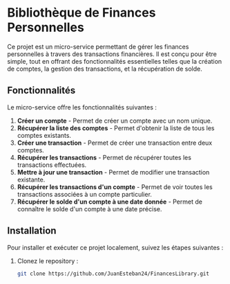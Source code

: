 # Bibliothèque de Finances Personnelles

Ce projet est un micro-service permettant de gérer les finances personnelles à travers des transactions financières. Il est conçu pour être simple, tout en offrant des fonctionnalités essentielles telles que la création de comptes, la gestion des transactions, et la récupération de solde.

## Fonctionnalités

Le micro-service offre les fonctionnalités suivantes :

1. **Créer un compte** - Permet de créer un compte avec un nom unique.
2. **Récupérer la liste des comptes** - Permet d'obtenir la liste de tous les comptes existants.
3. **Créer une transaction** - Permet de créer une transaction entre deux comptes.
4. **Récupérer les transactions** - Permet de récupérer toutes les transactions effectuées.
5. **Mettre à jour une transaction** - Permet de modifier une transaction existante.
6. **Récupérer les transactions d'un compte** - Permet de voir toutes les transactions associées à un compte particulier.
7. **Récupérer le solde d'un compte à une date donnée** - Permet de connaître le solde d'un compte à une date précise.

## Installation

Pour installer et exécuter ce projet localement, suivez les étapes suivantes :

1. Clonez le repository :
   ```bash
   git clone https://github.com/JuanEsteban24/FinancesLibrary.git
